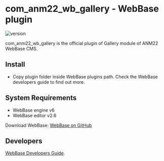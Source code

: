 # com_anm22_wb_gallery - WebBase plugin
![version](https://img.shields.io/badge/version-2.5-blue)

com_anm22_wb_gallery is the official plugin of Gallery module of ANM22 WebBase CMS.

## Install
*	Copy plugin folder inside WebBase plugins path. Check the WebBase developers guide to find out more.

## System Requirements
*	WebBase engine v6
*	WebBase editor v2.6

Download WebBase: [WebBase on GitHub](https://github.com/ANM22/WebBase)

## Developers
[WebBase Developers Guide](https://www.anm22.it/it/webbase-developers/).